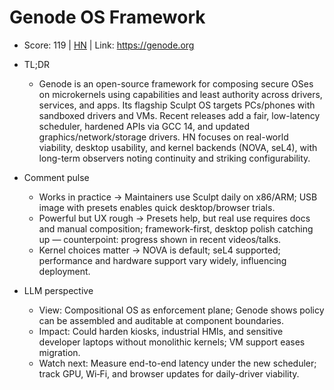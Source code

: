 # Genode OS Framework

- Score: 119 | [HN](https://news.ycombinator.com/item?id=45384653) | Link: https://genode.org

- TL;DR
  - Genode is an open-source framework for composing secure OSes on microkernels using capabilities and least authority across drivers, services, and apps. Its flagship Sculpt OS targets PCs/phones with sandboxed drivers and VMs. Recent releases add a fair, low-latency scheduler, hardened APIs via GCC 14, and updated graphics/network/storage drivers. HN focuses on real-world viability, desktop usability, and kernel backends (NOVA, seL4), with long-term observers noting continuity and striking configurability.

- Comment pulse
  - Works in practice → Maintainers use Sculpt daily on x86/ARM; USB image with presets enables quick desktop/browser trials.
  - Powerful but UX rough → Presets help, but real use requires docs and manual composition; framework-first, desktop polish catching up — counterpoint: progress shown in recent videos/talks.
  - Kernel choices matter → NOVA is default; seL4 supported; performance and hardware support vary widely, influencing deployment.

- LLM perspective
  - View: Compositional OS as enforcement plane; Genode shows policy can be assembled and auditable at component boundaries.
  - Impact: Could harden kiosks, industrial HMIs, and sensitive developer laptops without monolithic kernels; VM support eases migration.
  - Watch next: Measure end-to-end latency under the new scheduler; track GPU, Wi‑Fi, and browser updates for daily-driver viability.
